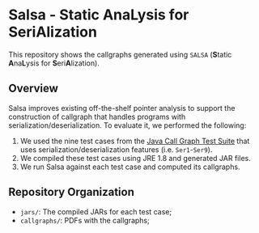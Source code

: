 # Salsa - Static AnaLysis for SeriAlization

This repository shows the callgraphs generated using `SALSA` (**S**tatic **A**na**L**ysis for **S**eri**A**lization).


## Overview
Salsa improves existing off-the-shelf pointer analysis to support the construction of callgraph that handles programs with serialization/deserialization.
To evaluate it, we performed the following:

1. We used the nine test cases from the [Java Call Graph Test Suite](https://bitbucket.org/delors/jcg/src/master/jcg_testcases/src/main/resources/Serialization.md) that uses serialization/deserialization features (i.e. `Ser1`-`Ser9`).
2. We compiled these test cases using JRE 1.8 and generated JAR files.
3. We run Salsa against each test case and computed its callgraphs.


## Repository Organization


* `jars/`: The compiled JARs for each test case;
* `callgraphs/`: PDFs with the callgraphs; 



